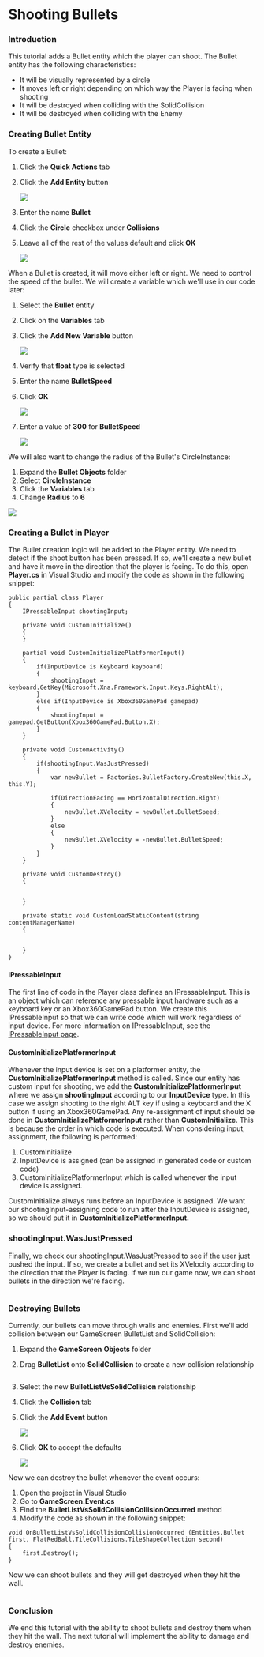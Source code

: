 # Shooting Bullets

### Introduction

This tutorial adds a Bullet entity which the player can shoot. The Bullet entity has the following characteristics:

* It will be visually represented by a circle
* It moves left or right depending on which way the Player is facing when shooting
* It will be destroyed when colliding with the SolidCollision
* It will be destroyed when colliding with the Enemy

### Creating Bullet Entity

To create a Bullet:

1. Click the **Quick Actions** tab
2.  Click the **Add Entity** button

    ![](../../../.gitbook/assets/2021-04-img\_607e1fd7e03e3.png)
3. Enter the name **Bullet**
4. Click the **Circle** checkbox under **Collisions**
5.  Leave all of the rest of the values default and click **OK**

    ![](../../../.gitbook/assets/2021-04-img\_607e20336ee94.png)

When a Bullet is created, it will move either left or right. We need to control the speed of the bullet. We will create a variable which we'll use in our code later:

1. Select the **Bullet** entity
2. Click on the **Variables** tab
3.  Click the **Add New Variable** button

    ![](../../../.gitbook/assets/2021-04-img\_607e2221603ae.png)
4. Verify that **float** type is selected
5. Enter the name **BulletSpeed**
6.  Click **OK**

    ![](../../../.gitbook/assets/2021-04-img\_607e22630ea62.png)
7.  Enter a value of **300** for **BulletSpeed**

    ![](../../../.gitbook/assets/2021-04-img\_607e229ab79a5.png)

We will also want to change the radius of the Bullet's CircleInstance:

1. Expand the **Bullet Objects** folder
2. Select **CircleInstance**
3. Click the **Variables** tab
4. Change **Radius** to **6**

![](../../../.gitbook/assets/2021-04-img\_607e2fd8d283a.png)

### Creating a Bullet in Player

The Bullet creation logic will be added to the Player entity. We need to detect if the shoot button has been pressed. If so, we'll create a new bullet and have it move in the direction that the player is facing. To do this, open **Player.cs** in Visual Studio and modify the code as shown in the following snippet:

```
public partial class Player
{
    IPressableInput shootingInput;

    private void CustomInitialize()
    {
    }

    partial void CustomInitializePlatformerInput()
    {
        if(InputDevice is Keyboard keyboard)
        {
            shootingInput = keyboard.GetKey(Microsoft.Xna.Framework.Input.Keys.RightAlt);
        }
        else if(InputDevice is Xbox360GamePad gamepad)
        {
            shootingInput = gamepad.GetButton(Xbox360GamePad.Button.X);
        }
    }

    private void CustomActivity()
    {
        if(shootingInput.WasJustPressed)
        {
            var newBullet = Factories.BulletFactory.CreateNew(this.X, this.Y);

            if(DirectionFacing == HorizontalDirection.Right)
            {
                newBullet.XVelocity = newBullet.BulletSpeed;
            }
            else
            {
                newBullet.XVelocity = -newBullet.BulletSpeed;
            }
        }
    }

    private void CustomDestroy()
    {


    }

    private static void CustomLoadStaticContent(string contentManagerName)
    {


    }
}
```

#### IPressableInput

The first line of code in the Player class defines an IPressableInput. This is an object which can reference any pressable input hardware such as a keyboard key or an Xbox360GamePad button. We create this IPressableInput so that we can write code which will work regardless of input device. For more information on IPressableInput, see the [IPressableInput page](../../../api/flatredball/input/ipressableinput.md).

#### CustomInitializePlatformerInput

Whenever the input device is set on a platformer entity, the **CustomInitializePlatformerInput** method is called. Since our entity has custom input for shooting, we add the **CustomInitializePlatformerInput** where we assign **shootingInput** according to our **InputDevice** type. In this case we assign shooting to the right ALT key if using a keyboard and the X button if using an Xbox360GamePad. Any re-assignment of input should be done in **CustomInitializePlatformerInput** rather than **CustomInitialize**. This is because the order in which code is executed. When considering input, assignment, the following is performed:

1. CustomInitialize
2. InputDevice is assigned (can be assigned in generated code or custom code)
3. CustomInitializePlatformerInput which is called whenever the input device is assigned.

CustomInitialize always runs before an InputDevice is assigned. We want our shootingInput-assigning code to run after the InputDevice is assigned, so we should put it in **CustomInitializePlatformerInput.**

### shootingInput.WasJustPressed

Finally, we check our shootingInput.WasJustPressed to see if the user just pushed the input. If so, we create a bullet and set its XVelocity according to the direction that the Player is facing. If we run our game now, we can shoot bullets in the direction we're facing.

<figure><img src="../../../.gitbook/assets/2021-04-2021_April_19_204105.gif" alt=""><figcaption></figcaption></figure>

### Destroying Bullets

Currently, our bullets can move through walls and enemies. First we'll add collision between our GameScreen BulletList and SolidCollision:

1. Expand the **GameScreen** **Objects** folder
2.  Drag **BulletList** onto **SolidCollision** to create a new collision relationship

    <figure><img src="../../../.gitbook/assets/2021-04-2021_April_19_202908.gif" alt=""><figcaption></figcaption></figure>
3. Select the new **BulletListVsSolidCollision** relationship
4. Click the **Collision** tab
5.  Click the **Add Event** button

    ![](../../../.gitbook/assets/2021-04-img\_607e3811765b5.png)
6.  Click **OK** to accept the defaults

    ![](../../../.gitbook/assets/2021-04-img\_607e38d7b39ff.png)

Now we can destroy the bullet whenever the event occurs:

1. Open the project in Visual Studio
2. Go to **GameScreen.Event.cs**
3. Find the **BulletListVsSolidCollisionCollisionOccurred** method
4. Modify the code as shown in the following snippet:

```
void OnBulletListVsSolidCollisionCollisionOccurred (Entities.Bullet first, FlatRedBall.TileCollisions.TileShapeCollection second)
{
    first.Destroy();    
}
```

Now we can shoot bullets and they will get destroyed when they hit the wall.

<figure><img src="../../../.gitbook/assets/2021-04-2021_April_19_202018-1.gif" alt=""><figcaption></figcaption></figure>

### Conclusion

We end this tutorial with the ability to shoot bullets and destroy them when they hit the wall. The next tutorial will implement the ability to damage and destroy enemies.
